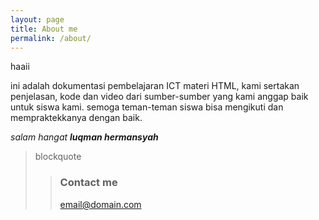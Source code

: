 ```yaml
---
layout: page
title: About me
permalink: /about/
---
```


haaii

ini adalah dokumentasi pembelajaran ICT materi HTML, kami sertakan penjelasan, kode dan video dari sumber-sumber yang kami anggap baik untuk siswa kami. semoga teman-teman siswa bisa mengikuti dan mempraktekkanya dengan baik.

_salam hangat_
_**luqman hermansyah**_

>blockquote
>>### Contact me
>>[email@domain.com](mailto:luqmanhermansyah3@gmail.com)

